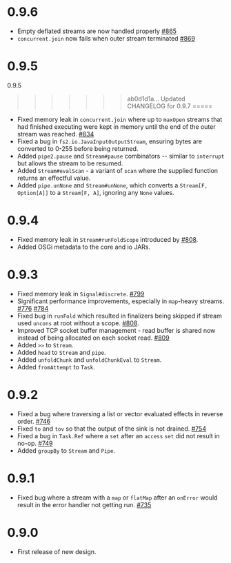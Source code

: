 0.9.6
=====
 - Empty deflated streams are now handled properly [#865](https://github.com/functional-streams-for-scala/fs2/pull/865)
 - `concurrent.join` now fails when outer stream terminated [#869](https://github.com/functional-streams-for-scala/fs2/pull/869)
 
0.9.5
=======

 0.9.5
>>>>>>> ab0d1d1a... Updated CHANGELOG for 0.9.7
=====
 - Fixed memory leak in `concurrent.join` where up to `maxOpen` streams that had finished executing were kept in memory until the end of the outer stream was reached. [#834](https://github.com/functional-streams-for-scala/fs2/issues/834)
 - Fixed a bug in `fs2.io.JavaInputOutputStream`, ensuring bytes are converted to 0-255 before being returned.
 - Added `pipe2.pause` and `Stream#pause` combinators -- similar to `interrupt` but allows the stream to be resumed.
 - Added `Stream#evalScan` - a variant of `scan` where the supplied function returns an effectful value.
 - Added `pipe.unNone` and `Stream#unNone`, which converts a `Stream[F, Option[A]]` to a `Stream[F, A]`, ignoring any `None` values.

0.9.4
=====
 - Fixed memory leak in `Stream#runFoldScope` introduced by [#808](https://github.com/functional-streams-for-scala/fs2/issues/808).
 - Added OSGi metadata to the core and io JARs.

0.9.3
=====
 - Fixed memory leak in `Signal#discrete`. [#799](https://github.com/functional-streams-for-scala/fs2/issues/799)
 - Significant performance improvements, especially in `map`-heavy streams. [#776](https://github.com/functional-streams-for-scala/fs2/pull/776) [#784](https://github.com/functional-streams-for-scala/fs2/pull/784)
 - Fixed bug in `runFold` which resulted in finalizers being skipped if stream used `uncons` at root without a scope. [#808](https://github.com/functional-streams-for-scala/fs2/pull/808).
 - Improved TCP socket buffer management - read buffer is shared now instead of being allocated on each socket read. [#809](https://github.com/functional-streams-for-scala/fs2/pull/809)
 - Added `>>` to `Stream`.
 - Added `head` to `Stream` and `pipe`.
 - Added `unfoldChunk` and `unfoldChunkEval` to `Stream`.
 - Added `fromAttempt` to `Task`.

0.9.2
=====
 - Fixed a bug where traversing a list or vector evaluated effects in reverse order. [#746](https://github.com/functional-streams-for-scala/fs2/issues/746)
 - Fixed `to` and `tov` so that the output of the sink is not drained. [#754](https://github.com/functional-streams-for-scala/fs2/pull/754)
 - Fixed a bug in `Task.Ref` where a `set` after an `access` `set` did not result in no-op. [#749](https://github.com/functional-streams-for-scala/fs2/pull/749)
 - Added `groupBy` to `Stream` and `Pipe`.

0.9.1
=====
 - Fixed bug where a stream with a `map` or `flatMap` after an `onError` would result in the error handler not getting run. [#735](https://github.com/functional-streams-for-scala/fs2/issues/735)

0.9.0
=====
 - First release of new design.
